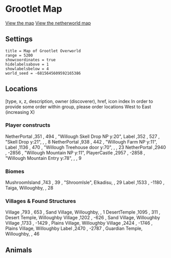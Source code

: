 # Grootlet Map #

[View the map][grootletmap]
[View the netherworld map][grootletnethermap]

## Settings ##

```
title = Map of Grootlet Overworld
range = 5200
showcoordinates = true
hidelabelsabove = 1
showlabelsbelow = 4
world_seed = -6815645609592165386
```

## Locations ##
[type, x, z, description, owner (discoverer), href, icon index
In order to provide some order within group, please order locations West to East (increasing X)

### Player constructs ###
NetherPortal    ,351   , 494   , "Willough Skell Drop NP y:20", 
Label           ,352   , 527   , "Skell Drop y:21", , , 8
NetherPortal    ,938   , 442   , "Willough Farm NP y:11",
Label           ,1136  , 470   , "Willough Treehouse door y:70", , , 23
NetherPortal    ,2940  , -2856 , "Willough Mountain NP y:11", 
PlayerCastle    ,2957  , -2858 , "Willough Mountain Entry y:78", , , 9



### Biomes ###
MushroomIsland  ,743   , 39    , "ShroomIsle", Elkadisu, , 29
Label           ,1533  , -1180 , Taiga, Willoughby, , 28


### Villages & Found Structures ###
Village         ,793   , 653   , Sand Village, Willoughby, , 1
DesertTemple    ,1095  , 311   , Desert Temple, Willoughby
Village         ,1202  , -626  , Sand Village, Willoughby
Village         ,1733  , -1429 , Plains Village, Willoughby
Village         ,2424  , -1746 , Plains Village, Willoughby
Label           ,2470  , -2787 , Guardian Temple, Willoughby, , 46


## Animals ###



[grootletmap]: <http://mlippert.github.io/MCWorldMaps/minecraft-map/index.html?src=https%3A%2F%2Fraw.githubusercontent.com%2Fmlippert%2FMCWorldMaps%2Fgh-pages%2Fworlds%2Fgrootlet%2Foverworld-locations.md&oceansrc=..%2Fworlds%2Fgrootlet%2Focean_mask.png> "Grootlet Minecraft Explorer's Map"
[grootletnethermap]: <http://mlippert.github.io/MCWorldMaps/minecraft-map/index.html?src=https%3A%2F%2Fraw.githubusercontent.com%2Fmlippert%2FMCWorldMaps%2Fgh-pages%2Fworlds%2Fgrootlet%2Fnetherworld-locations.md> "Groot Netherworld Minecraft Explorer's Map"
